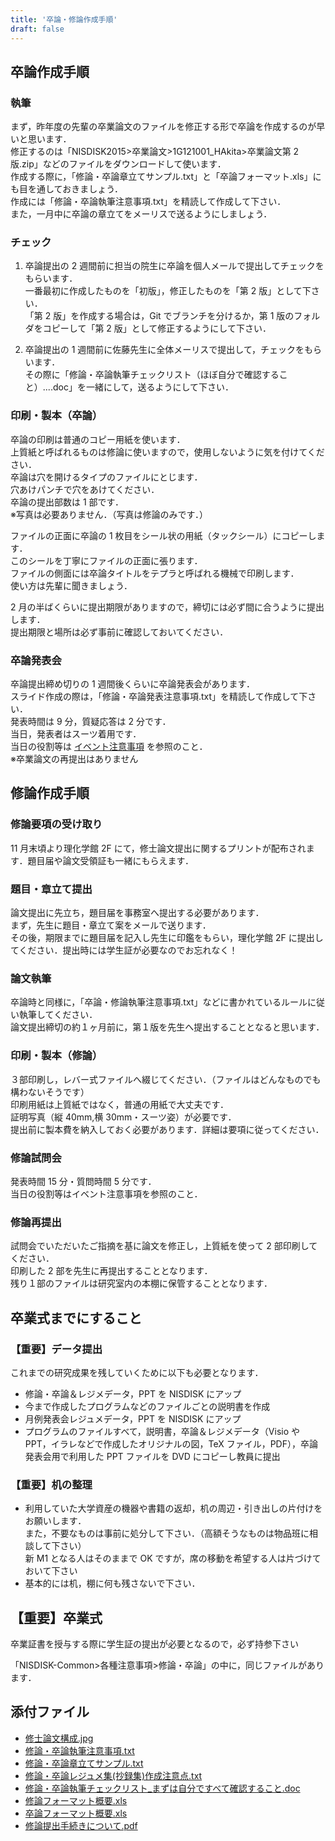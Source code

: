 ```yaml
---
title: '卒論・修論作成手順'
draft: false
---
```


## 卒論作成手順

### 執筆

まず，昨年度の先輩の卒業論文のファイルを修正する形で卒論を作成するのが早いと思います．  
修正するのは「NISDISK2015>卒業論文>1G121001_HAkita>卒業論文第 2 版.zip」などのファイルをダウンロードして使います．  
作成する際に，「修論・卒論章立てサンプル.txt」と「卒論フォーマット.xls」にも目を通しておきましょう．  
作成には「修論・卒論執筆注意事項.txt」を精読して作成して下さい．  
また，一月中に卒論の章立てをメーリスで送るようにしましょう．

### チェック

1. 卒論提出の 2 週間前に担当の院生に卒論を個人メールで提出してチェックをもらいます．  
   一番最初に作成したものを「初版」，修正したものを「第 2 版」として下さい．  
   「第 2 版」を作成する場合は，Git でブランチを分けるか，第 1 版のフォルダをコピーして「第 2 版」として修正するようにして下さい．

2. 卒論提出の 1 週間前に佐藤先生に全体メーリスで提出して，チェックをもらいます．  
   その際に「修論・卒論執筆チェックリスト（ほぼ自分で確認すること）....doc」を一緒にして，送るようにして下さい．

### 印刷・製本（卒論）

卒論の印刷は普通のコピー用紙を使います．  
上質紙と呼ばれるものは修論に使いますので，使用しないように気を付けてください．  
卒論は穴を開けるタイプのファイルにとじます．  
穴あけパンチで穴をあけてください．  
卒論の提出部数は 1 部です．  
※写真は必要ありません．（写真は修論のみです．）

ファイルの正面に卒論の 1 枚目をシール状の用紙（タックシール）にコピーします．  
このシールを丁寧にファイルの正面に張ります．  
ファイルの側面には卒論タイトルをテプラと呼ばれる機械で印刷します．  
使い方は先輩に聞きましょう．

2 月の半ばくらいに提出期限がありますので，締切には必ず間に合うように提出します．  
提出期限と場所は必ず事前に確認しておいてください．

### 卒論発表会

卒論提出締め切りの 1 週間後くらいに卒論発表会があります．  
スライド作成の際は，「修論・卒論発表注意事項.txt」を精読して作成して下さい．  
発表時間は 9 分，質疑応答は 2 分です．  
当日，発表者はスーツ着用です．  
当日の役割等は [イベント注意事項](/schedule/event) を参照のこと．  
※卒業論文の再提出はありません

## 修論作成手順

### 修論要項の受け取り

11 月末頃より理化学館 2F にて，修士論文提出に関するプリントが配布されます．題目届や論文受領証も一緒にもらえます．

### 題目・章立て提出

論文提出に先立ち，題目届を事務室へ提出する必要があります．  
まず，先生に題目・章立て案をメールで送ります．  
その後，期限までに題目届を記入し先生に印鑑をもらい，理化学館 2F に提出してください．提出時には学生証が必要なのでお忘れなく！

### 論文執筆

卒論時と同様に，「卒論・修論執筆注意事項.txt」などに書かれているルールに従い執筆してください．  
論文提出締切の約１ヶ月前に，第１版を先生へ提出することとなると思います．

### 印刷・製本（修論）

３部印刷し，レバー式ファイルへ綴じてください．（ファイルはどんなものでも構わないそうです）  
印刷用紙は上質紙ではなく，普通の用紙で大丈夫です．  
証明写真（縦 40mm,横 30mm・スーツ姿）が必要です．  
提出前に製本費を納入しておく必要があります．詳細は要項に従ってください．

### 修論試問会

発表時間 15 分・質問時間 5 分です．  
当日の役割等はイベント注意事項を参照のこと．

### 修論再提出

試問会でいただいたご指摘を基に論文を修正し，上質紙を使って 2 部印刷してください．  
印刷した 2 部を先生に再提出することとなります．  
残り１部のファイルは研究室内の本棚に保管することとなります．

## 卒業式までにすること

### 【重要】データ提出

これまでの研究成果を残していくために以下も必要となります．

- 修論・卒論＆レジメデータ，PPT を NISDISK にアップ
- 今まで作成したプログラムなどのファイルごとの説明書を作成
- 月例発表会レジュメデータ，PPT を NISDISK にアップ
- プログラムのファイルすべて，説明書，卒論＆レジメデータ（Visio や PPT，イラレなどで作成したオリジナルの図，TeX ファイル，PDF），卒論発表会用で利用した PPT ファイルを DVD にコピーし教員に提出

### 【重要】机の整理

- 利用していた大学資産の機器や書籍の返却，机の周辺・引き出しの片付けをお願いします．  
  また，不要なものは事前に処分して下さい．（高額そうなものは物品班に相談して下さい）  
  新 M1 となる人はそのままで OK ですが，席の移動を希望する人は片づけておいて下さい
- 基本的には机，棚に何も残さないで下さい．

## 【重要】卒業式

卒業証書を授与する際に学生証の提出が必要となるので，必ず持参下さい

「NISDISK-Common>各種注意事項>修論・卒論」の中に，同じファイルがあります．

## 添付ファイル

- [修士論文構成.jpg](/content/thesis/write/修士論文構成.jpg)
- [修論・卒論執筆注意事項.txt](/content/thesis/write/修論・卒論執筆注意事項.txt)
- [修論・卒論章立てサンプル.txt](/content/thesis/write/修論・卒論章立てサンプル.txt)
- [修論・卒論レジュメ集(抄録集)作成注意点.txt](</content/thesis/write/修論・卒論レジュメ集(抄録集)作成注意点.txt>)
- [修論・卒論執筆チェックリスト\_まずは自分ですべて確認すること.doc](/content/thesis/write/修論・卒論執筆チェックリスト_まずは自分ですべて確認すること.doc)
- [修論フォーマット概要.xls](/content/thesis/write/修論フォーマット概要.xls)
- [卒論フォーマット概要.xls](/content/thesis/write/卒論フォーマット概要.xls)
- [修論提出手続きについて.pdf](/content/thesis/write/修論提出手続きについて.pdf)
